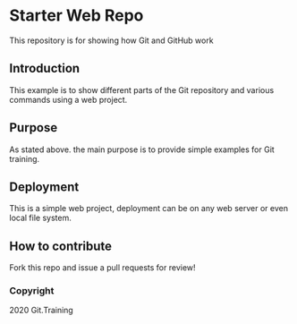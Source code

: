 # Starter Web Repo

This repository is for showing how Git and GitHub work

## Introduction 

This example is to show different parts of the Git repository and various commands using a web project.

## Purpose

As stated above. the main purpose is to provide simple examples for Git training.

## Deployment

This is a simple web project, deployment can be on any web server or even local file system.

## How to contribute

Fork this repo and issue a pull requests for review!

### Copyright

2020 Git.Training
